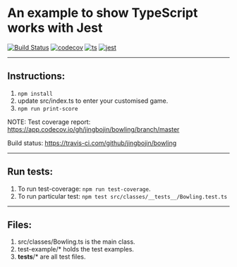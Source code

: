 # An example to show TypeScript works with Jest
[![Build Status](https://travis-ci.com/jingbojin/bowling.svg?branch=master)](https://travis-ci.com/jingbojin/bowling)
[![codecov](https://codecov.io/gh/jingbojin/bowling/branch/master/graph/badge.svg)](https://codecov.io/gh/jingbojin/bowling)
[![ts](https://badgen.net/badge/-/TypeScript/blue?icon=typescript&label)](https://www.typescriptlang.org)
[![jest](https://jestjs.io/img/jest-badge.svg)](https://github.com/facebook/jest)

***
## Instructions:
1. `npm install`
2. update src/index.ts to enter your customised game.
3. `npm run print-score`

NOTE:
Test coverage report:
https://app.codecov.io/gh/jingbojin/bowling/branch/master

Build status:
https://travis-ci.com/github/jingbojin/bowling

***
## Run tests:
1. To run test-coverage: `npm run test-coverage`.
2. To run particular test: `npm test src/classes/__tests__/Bowling.test.ts`

***
## Files:
1. src/classes/Bowling.ts is the main class.
2. test-example/* holds the test examples.
3. __tests__/* are all test files.
